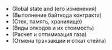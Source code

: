 - Global state and (его изменения)
- (Выполнение байткода контракта)
- (Стек, память, хранилище)
- (Виды опкодов и их стоимость)
- (Расчет и оптимизация газа)
- (Отмена транзакции и откат стейта)
